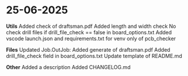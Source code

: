 # 25-06-2025
  
**Utils**
Added check of draftsman.pdf
Added length and width check
No check drill files if drill_file_check == false in board_options.txt
Added vscode launch.json and requirements.txt for venv only of pcb_checker

**Files**
Updated Job.OutJob: Added generate of draftsman.pdf
Added drill_file_check field in board_options.txt
Update template of README.md

**Other**
Added a description
Added CHANGELOG.md
